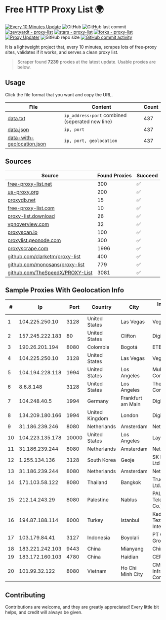 
# Free HTTP Proxy List 🌍

[![Every 10 Minutes Update](https://github.com/mertguvencli/http-proxy-list/actions/workflows/main.yml/badge.svg?branch=main)](https://github.com/mertguvencli/http-proxy-list/actions/workflows/main.yml)
![GitHub](https://img.shields.io/github/license/mertguvencli/http-proxy-list)
![GitHub last commit](https://img.shields.io/github/last-commit/mertguvencli/http-proxy-list)
[![zevtyardt - proxy-list](https://img.shields.io/static/v1?label=zevtyardt&message=proxy-list&color=blue&logo=github)](https://github.com/zevtyardt/proxy-list "Go to GitHub repo")
[![stars - proxy-list](https://img.shields.io/github/stars/zevtyardt/proxy-list?style=social)](https://github.com/zevtyardt/proxy-list)
[![forks - proxy-list](https://img.shields.io/github/forks/zevtyardt/proxy-list?style=social)](https://github.com/zevtyardt/proxy-list)
[![Proxy Updater](https://github.com/zevtyardt/proxy-list/workflows/Proxy%20Updater/badge.svg)](https://github.com/zevtyardt/proxy-list/actions?query=workflow:"Proxy+Updater")
![GitHub repo size](https://img.shields.io/github/repo-size/zevtyardt/proxy-list)
[![GitHub commit activity](https://img.shields.io/github/commit-activity/m/zevtyardt/proxy-list?logo=commits)](https://github.com/zevtyardt/proxy-list/commits/main)

It is a lightweight project that, every 10 minutes, scrapes lots of free-proxy sites, validates if it works, and serves a clean proxy list.

> Scraper found **7239** proxies at the latest update. Usable proxies are below.

## Usage

Click the file format that you want and copy the URL.

|File|Content|Count|
|----|-------|-----|
|[data.txt](https://raw.githubusercontent.com/mertguvencli/http-proxy-list/main/proxy-list/data.txt)|`ip_address:port` combined (seperated new line)|437|
|[data.json](https://raw.githubusercontent.com/mertguvencli/http-proxy-list/main/proxy-list/data.json)|`ip, port`|437|
|[data-with-geolocation.json](https://raw.githubusercontent.com/mertguvencli/http-proxy-list/main/proxy-list/data-with-geolocation.json)|`ip, port, geolocation`|437|

## Sources

|Source|Found Proxies|Succeed|
|------|-------------|-------|
|[free-proxy-list.net](https://free-proxy-list.net)|300|✅|
|[us-proxy.org](https://www.us-proxy.org)|200|✅|
|[proxydb.net](http://proxydb.net)|15|✅|
|[free-proxy-list.com](https://free-proxy-list.com/?page=&port=&type%5B%5D=http&type%5B%5D=https&up_time=0&search=Search)|10|✅|
|[proxy-list.download](https://www.proxy-list.download/HTTP)|26|✅|
|[vpnoverview.com](https://vpnoverview.com/privacy/anonymous-browsing/free-proxy-servers)|32|✅|
|[proxyscan.io](https://www.proxyscan.io)|100|✅|
|[proxylist.geonode.com](https://proxylist.geonode.com/api/proxy-list?limit=300&page=1&sort_by=lastChecked&sort_type=desc&protocols=http,https)|300|✅|
|[proxyscrape.com](https://api.proxyscrape.com/v2/?request=displayproxies&protocol=http&timeout=10000&country=all&ssl=all&anonymity=all)|1996|✅|
|[github.com/clarketm/proxy-list](https://raw.githubusercontent.com/clarketm/proxy-list/master/proxy-list-raw.txt)|400|✅|
|[github.com/monosans/proxy-list](https://raw.githubusercontent.com/monosans/proxy-list/main/proxies/http.txt)|779|✅|
|[github.com/TheSpeedX/PROXY-List](https://raw.githubusercontent.com/TheSpeedX/PROXY-List/master/http.txt)|3081|✅|


## Sample Proxies With Geolocation Info

|#|Ip|Port|Country|City|Internet Service Provider|
|-|--|----|-------|----|-------------------------|
|1|104.225.250.10|3128|United States|Las Vegas|VegasNAP, LLC|
|2|157.245.222.183|80|United States|Clifton|DigitalOcean, LLC|
|3|190.26.201.194|8080|Colombia|Bogotá|ETB - Colombia|
|4|104.225.250.10|3128|United States|Las Vegas|VegasNAP, LLC|
|5|104.194.228.118|1994|United States|Los Angeles|Multacom Corporation|
|6|8.6.8.148|3128|United States|Los Angeles|The Constant Company, LLC|
|7|104.248.40.5|1994|Germany|Frankfurt am Main|DigitalOcean, LLC|
|8|134.209.180.166|1994|United Kingdom|London|DigitalOcean, LLC|
|9|31.186.239.246|8080|Netherlands|Amsterdam|NetSkope Inc|
|10|104.223.135.178|10000|United States|Los Angeles|LayerHost|
|11|31.186.239.244|8080|Netherlands|Amsterdam|NetSkope Inc|
|12|1.255.134.136|3128|South Korea|Geoje|SK Broadband Co Ltd|
|13|31.186.239.244|8080|Netherlands|Amsterdam|NetSkope Inc|
|14|171.103.58.122|8080|Thailand|Bangkok|True Internet Co., Ltd.|
|15|212.14.243.29|8080|Palestine|Nablus|PALTEL (Palestine Telecommunications Co.).|
|16|194.87.188.114|8000|Turkey|Istanbul|Kadir Huseyin Tezcan Nosspeed Internet Teknolojileri|
|17|103.179.84.41|3127|Indonesia|Boyolali|PT CYB Media Group|
|18|183.221.242.103|9443|China|Mianyang|China Mobile|
|19|183.172.160.103|4780|China|Haidian|CERNET|
|20|101.99.32.122|8080|Vietnam|Ho Chi Minh City|CMC Telecom Infrastructure Company|



## Contributing

Contributions are welcome, and they are greatly appreciated! Every
little bit helps, and credit will always be given.

